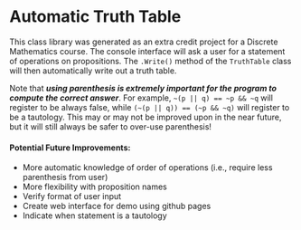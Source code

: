 # Automatic Truth Table

This class library was generated as an extra credit project for a Discrete Mathematics course. The console interface will ask a user for a statement of operations on propositions. The `.Write()` method of the `TruthTable` class will then automatically write out a truth table.

Note that **_using parenthesis is extremely important for the program to compute the correct answer_**. For example, `~(p || q) == ~p && ~q` will register to be always false, while `(~(p || q)) == (~p && ~q)` will register to be a tautology. This may or may not be improved upon in the near future, but it will still always be safer to over-use parenthesis!

#### Potential Future Improvements:
- More automatic knowledge of order of operations (i.e., require less parenthesis from user)
- More flexibility with proposition names
- Verify format of user input
- Create web interface for demo using github pages
- Indicate when statement is a tautology
